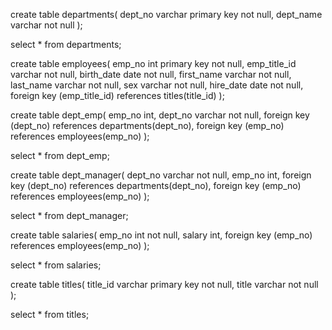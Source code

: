 create table departments(
	dept_no varchar primary key not null,
	dept_name varchar not null
);

select * from departments;

create table employees(
	emp_no int primary key not null,
	emp_title_id varchar not null,
	birth_date date not null,
	first_name varchar not null,
	last_name varchar not null,
	sex varchar not null,
	hire_date date not null,
	foreign key (emp_title_id) references titles(title_id)
);

create table dept_emp(
	emp_no int,
	dept_no varchar not null,
	foreign key (dept_no) references departments(dept_no),
	foreign key (emp_no) references employees(emp_no)
);

select * from dept_emp;

create table dept_manager(
	dept_no varchar not null,
	emp_no int,
	foreign key (dept_no) references departments(dept_no),
	foreign key (emp_no) references employees(emp_no)
);

select * from dept_manager;

create table salaries(
	emp_no int not null,
	salary int,
	foreign key (emp_no) references employees(emp_no)
);

select * from salaries;

create table titles(
	title_id varchar primary key not null,
	title varchar not null
);

select * from titles;

